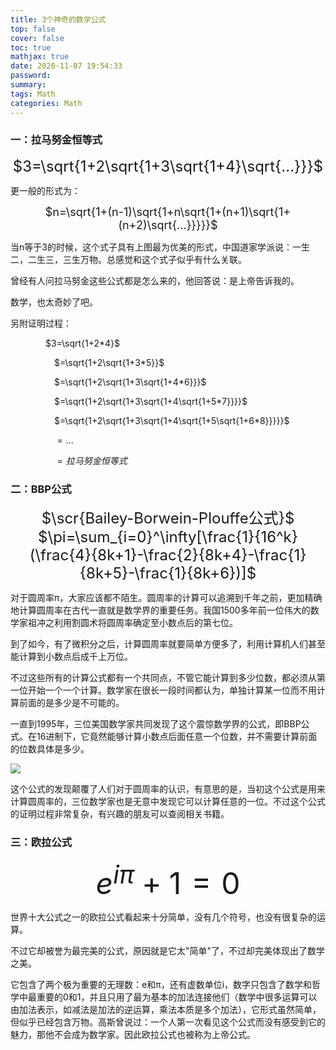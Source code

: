 ```yaml
---
title: 3个神奇的数学公式
top: false
cover: false
toc: true
mathjax: true
date: 2020-11-07 19:54:33
password:
summary:
tags: Math
categories: Math
---
```


### 一：拉马努金恒等式

<font size=5><center>$3=\sqrt{1+2\sqrt{1+3\sqrt{1+4}\sqrt{...}}}$</center></font>

更一般的形式为：

<font size=4><center>$n=\sqrt{1+(n-1)\sqrt{1+n\sqrt{1+(n+1)\sqrt{1+(n+2)\sqrt{...}}}}}$</center></font>

当n等于3的时候，这个式子具有上图最为优美的形式，中国道家学派说：一生二，二生三，三生万物。总感觉和这个式子似乎有什么关联。

曾经有人问拉马努金这些公式都是怎么来的，他回答说：是上帝告诉我的。

数学，也太奇妙了吧。

另附证明过程：

<left>&emsp;&emsp;&emsp;&emsp;$3=\sqrt{1+2*4}$</left>

<left>&emsp;&emsp;&emsp;&emsp;&emsp;$=\sqrt{1+2\sqrt{1+3*5}}$</left>

<left>&emsp;&emsp;&emsp;&emsp;&emsp;$=\sqrt{1+2\sqrt{1+3\sqrt{1+4*6}}}$</left>

<left>&emsp;&emsp;&emsp;&emsp;&emsp;$=\sqrt{1+2\sqrt{1+3\sqrt{1+4\sqrt{1+5*7}}}}$</left>

<left>&emsp;&emsp;&emsp;&emsp;&emsp;$=\sqrt{1+2\sqrt{1+3\sqrt{1+4\sqrt{1+5\sqrt{1+6*8}}}}}$</left>

<left>&emsp;&emsp;&emsp;&emsp;&emsp;$=...$</left>

<left>&emsp;&emsp;&emsp;&emsp;&emsp;$=拉马努金恒等式$</left>

### 二：BBP公式

<font size=5><center>$\scr{Bailey-Borwein-Plouffe公式}$</center></font>
<font size=5><center>$\pi=\sum_{i=0}^\infty[\frac{1}{16^k}(\frac{4}{8k+1}-\frac{2}{8k+4}-\frac{1}{8k+5}-\frac{1}{8k+6})]$</center></font>

对于圆周率π，大家应该都不陌生。圆周率的计算可以追溯到千年之前，更加精确地计算圆周率在古代一直就是数学界的重要任务。我国1500多年前一位伟大的数学家祖冲之利用割圆术将圆周率确定至小数点后的第七位。

到了如今，有了微积分之后，计算圆周率就要简单方便多了，利用计算机人们甚至能计算到小数点后成千上万位。

不过这些所有的计算公式都有一个共同点，不管它能计算到多少位数，都必须从第一位开始一个一个计算。数学家在很长一段时间都认为，单独计算某一位而不用计算前面的是多少是不可能的。

一直到1995年，三位美国数学家共同发现了这个震惊数学界的公式，即BBP公式。在16进制下，它竟然能够计算小数点后面任意一个位数，并不需要计算前面的位数具体是多少。

![](pi.jpg)

这个公式的发现颠覆了人们对于圆周率的认识，有意思的是，当初这个公式是用来计算圆周率的，三位数学家也是无意中发现它可以计算任意的一位。不过这个公式的证明过程非常复杂，有兴趣的朋友可以查阅相关书籍。

### 三：欧拉公式

<font size=7><center>$e^{i\pi}+1=0$</center></font>

世界十大公式之一的欧拉公式看起来十分简单，没有几个符号，也没有很复杂的运算。

不过它却被誉为最完美的公式，原因就是它太"简单"了，不过却完美体现出了数学之美。

它包含了两个极为重要的无理数：e和π，还有虚数单位i，数字只包含了数学和哲学中最重要的0和1，并且只用了最为基本的加法连接他们（数学中很多运算可以由加法表示，如减法是加法的逆运算，乘法本质是多个加法），它形式虽然简单，但似乎已经包含万物。高斯曾说过：一个人第一次看见这个公式而没有感受到它的魅力，那他不会成为数学家。因此欧拉公式也被称为上帝公式。
